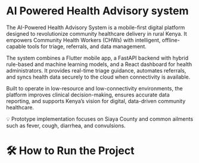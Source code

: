 # AI Powered Health Advisory system

The AI-Powered Health Advisory System is a mobile-first digital platform designed to revolutionize community healthcare delivery in rural Kenya. It empowers Community Health Workers (CHWs) with intelligent, offline-capable tools for triage, referrals, and data management.

The system combines a Flutter mobile app, a FastAPI backend with hybrid rule-based and machine learning models, and a React dashboard for health administrators. It provides real-time triage guidance, automates referrals, and syncs health data securely to the cloud when connectivity is available.

Built to operate in low-resource and low-connectivity environments, the platform improves clinical decision-making, ensures accurate data reporting, and supports Kenya’s vision for digital, data-driven community healthcare.

💡 Prototype implementation focuses on Siaya County and common ailments such as fever, cough, diarrhea, and convulsions.

# 🛠 How to Run the Project


